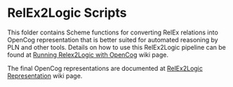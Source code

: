 RelEx2Logic Scripts
===================

This folder contains Scheme functions for converting RelEx relations into OpenCog representation that is
better suited for automated reasoning by PLN and other tools. Details on how to use this RelEx2Logic
pipeline can be found at [Running Relex2Logic with OpenCog](http://wiki.opencog.org/w/Running_Relex2Logic_with_OpenCog) wiki page.

The final OpenCog representations are documented at [RelEx2Logic Representation](http://wiki.opencog.org/w/RelEx2Logic_representation) wiki page.


